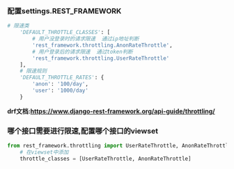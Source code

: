 ### 配置settings.REST_FRAMEWORK

```python
# 限速类
    'DEFAULT_THROTTLE_CLASSES': [
        # 用户没登录时的请求限速  通过ip地址判断
        'rest_framework.throttling.AnonRateThrottle',
        # 用户登录后的请求限速  通过token判断
        'rest_framework.throttling.UserRateThrottle'
    ],
    # 限速规则
    'DEFAULT_THROTTLE_RATES': {
        'anon': '100/day',
        'user': '1000/day'
    }
```

**drf文档:https://www.django-rest-framework.org/api-guide/throttling/**

### 哪个接口需要进行限速,配置哪个接口的viewset

```python
from rest_framework.throttling import UserRateThrottle, AnonRateThrottle
	# 在viewset中添加
    throttle_classes = [UserRateThrottle, AnonRateThrottle]

```